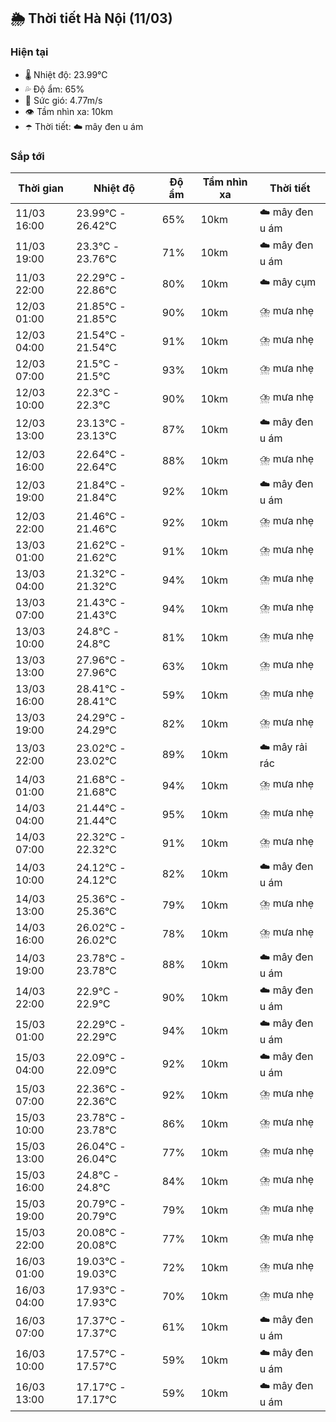 ## 🌦️ Thời tiết Hà Nội (11/03)

### Hiện tại

- 🌡️ Nhiệt độ: 23.99℃
- 💦 Độ ẩm: 65%
- 💨 Sức gió: 4.77m/s
- 👁️ Tầm nhìn xa: 10km
- ☂️ Thời tiết: ☁️ mây đen u ám

### Sắp tới

| Thời gian | Nhiệt độ | Độ ẩm | Tầm nhìn xa | Thời tiết |
| --- | --- | --- | --- | --- |
| 11/03 16:00 | 23.99℃ - 26.42℃ | 65% | 10km | ☁️ mây đen u ám |
| 11/03 19:00 | 23.3℃ - 23.76℃ | 71% | 10km | ☁️ mây đen u ám |
| 11/03 22:00 | 22.29℃ - 22.86℃ | 80% | 10km | ☁️ mây cụm |
| 12/03 01:00 | 21.85℃ - 21.85℃ | 90% | 10km | ⛈️ mưa nhẹ |
| 12/03 04:00 | 21.54℃ - 21.54℃ | 91% | 10km | ⛈️ mưa nhẹ |
| 12/03 07:00 | 21.5℃ - 21.5℃ | 93% | 10km | ⛈️ mưa nhẹ |
| 12/03 10:00 | 22.3℃ - 22.3℃ | 90% | 10km | ⛈️ mưa nhẹ |
| 12/03 13:00 | 23.13℃ - 23.13℃ | 87% | 10km | ☁️ mây đen u ám |
| 12/03 16:00 | 22.64℃ - 22.64℃ | 88% | 10km | ⛈️ mưa nhẹ |
| 12/03 19:00 | 21.84℃ - 21.84℃ | 92% | 10km | ☁️ mây đen u ám |
| 12/03 22:00 | 21.46℃ - 21.46℃ | 92% | 10km | ⛈️ mưa nhẹ |
| 13/03 01:00 | 21.62℃ - 21.62℃ | 91% | 10km | ⛈️ mưa nhẹ |
| 13/03 04:00 | 21.32℃ - 21.32℃ | 94% | 10km | ⛈️ mưa nhẹ |
| 13/03 07:00 | 21.43℃ - 21.43℃ | 94% | 10km | ⛈️ mưa nhẹ |
| 13/03 10:00 | 24.8℃ - 24.8℃ | 81% | 10km | ⛈️ mưa nhẹ |
| 13/03 13:00 | 27.96℃ - 27.96℃ | 63% | 10km | ⛈️ mưa nhẹ |
| 13/03 16:00 | 28.41℃ - 28.41℃ | 59% | 10km | ⛈️ mưa nhẹ |
| 13/03 19:00 | 24.29℃ - 24.29℃ | 82% | 10km | ⛈️ mưa nhẹ |
| 13/03 22:00 | 23.02℃ - 23.02℃ | 89% | 10km | ☁️ mây rải rác |
| 14/03 01:00 | 21.68℃ - 21.68℃ | 94% | 10km | ⛈️ mưa nhẹ |
| 14/03 04:00 | 21.44℃ - 21.44℃ | 95% | 10km | ⛈️ mưa nhẹ |
| 14/03 07:00 | 22.32℃ - 22.32℃ | 91% | 10km | ⛈️ mưa nhẹ |
| 14/03 10:00 | 24.12℃ - 24.12℃ | 82% | 10km | ☁️ mây đen u ám |
| 14/03 13:00 | 25.36℃ - 25.36℃ | 79% | 10km | ⛈️ mưa nhẹ |
| 14/03 16:00 | 26.02℃ - 26.02℃ | 78% | 10km | ⛈️ mưa nhẹ |
| 14/03 19:00 | 23.78℃ - 23.78℃ | 88% | 10km | ☁️ mây đen u ám |
| 14/03 22:00 | 22.9℃ - 22.9℃ | 90% | 10km | ☁️ mây đen u ám |
| 15/03 01:00 | 22.29℃ - 22.29℃ | 94% | 10km | ☁️ mây đen u ám |
| 15/03 04:00 | 22.09℃ - 22.09℃ | 92% | 10km | ☁️ mây đen u ám |
| 15/03 07:00 | 22.36℃ - 22.36℃ | 92% | 10km | ⛈️ mưa nhẹ |
| 15/03 10:00 | 23.78℃ - 23.78℃ | 86% | 10km | ⛈️ mưa nhẹ |
| 15/03 13:00 | 26.04℃ - 26.04℃ | 77% | 10km | ⛈️ mưa nhẹ |
| 15/03 16:00 | 24.8℃ - 24.8℃ | 84% | 10km | ⛈️ mưa nhẹ |
| 15/03 19:00 | 20.79℃ - 20.79℃ | 79% | 10km | ⛈️ mưa nhẹ |
| 15/03 22:00 | 20.08℃ - 20.08℃ | 77% | 10km | ⛈️ mưa nhẹ |
| 16/03 01:00 | 19.03℃ - 19.03℃ | 72% | 10km | ⛈️ mưa nhẹ |
| 16/03 04:00 | 17.93℃ - 17.93℃ | 70% | 10km | ⛈️ mưa nhẹ |
| 16/03 07:00 | 17.37℃ - 17.37℃ | 61% | 10km | ☁️ mây đen u ám |
| 16/03 10:00 | 17.57℃ - 17.57℃ | 59% | 10km | ☁️ mây đen u ám |
| 16/03 13:00 | 17.17℃ - 17.17℃ | 59% | 10km | ☁️ mây đen u ám |
